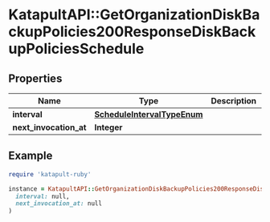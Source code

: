 # KatapultAPI::GetOrganizationDiskBackupPolicies200ResponseDiskBackupPoliciesSchedule

## Properties

| Name | Type | Description | Notes |
| ---- | ---- | ----------- | ----- |
| **interval** | [**ScheduleIntervalTypeEnum**](ScheduleIntervalTypeEnum.md) |  | [optional] |
| **next_invocation_at** | **Integer** |  | [optional] |

## Example

```ruby
require 'katapult-ruby'

instance = KatapultAPI::GetOrganizationDiskBackupPolicies200ResponseDiskBackupPoliciesSchedule.new(
  interval: null,
  next_invocation_at: null
)
```

